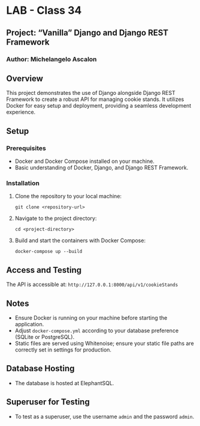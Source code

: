 # LAB - Class 34

## Project: “Vanilla” Django and Django REST Framework

### Author: Michelangelo Ascalon

## Overview
This project demonstrates the use of Django alongside Django REST Framework to create a robust API for managing cookie stands. It utilizes Docker for easy setup and deployment, providing a seamless development experience.

## Setup

### Prerequisites
- Docker and Docker Compose installed on your machine.
- Basic understanding of Docker, Django, and Django REST Framework.

### Installation
1. Clone the repository to your local machine:
   ```
   git clone <repository-url>
   ```
2. Navigate to the project directory:
   ```
   cd <project-directory>
   ```
3. Build and start the containers with Docker Compose:
   ```
   docker-compose up --build
   ```

## Access and Testing
The API is accessible at: `http://127.0.0.1:8000/api/v1/cookieStands`

## Notes
- Ensure Docker is running on your machine before starting the application.
- Adjust `docker-compose.yml` according to your database preference (SQLite or PostgreSQL).
- Static files are served using Whitenoise; ensure your static file paths are correctly set in settings for production.

## Database Hosting
- The database is hosted at ElephantSQL.

## Superuser for Testing
- To test as a superuser, use the username `admin` and the password `admin`.